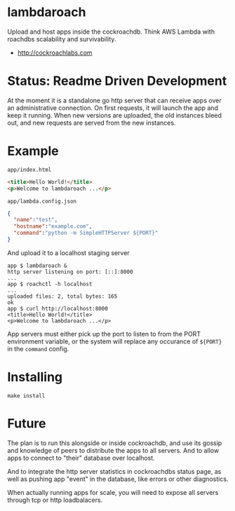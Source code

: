 # lambdaroach

Upload and host apps inside the cockroachdb. Think AWS Lambda with roachdbs scalability and survivability.

* http://cockroachlabs.com

# Status: Readme Driven Development

At the moment it is a standalone go http server that can receive apps over an administrative connection. On first requests,
it will launch the app and keep it running. When new versions are uploaded, the old instances bleed out, and new requests are
served from the new instances.

# Example

`app/index.html`
```html
<title>Hello World!</title>
<p>Welcome to lambdaroach ...</p>
```
`app/lambda.config.json`
```json
{
  "name":"test",
  "hostname":"example.com",
  "command":"python -m SimpleHTTPServer ${PORT}"
}
```

And upload it to a localhost staging server
```
app $ lambdaroach &
http server listening on port: [::]:8000
...
app $ roachctl -h localhost
...
uploaded files: 2, total bytes: 165
ok
app $ curl http://localhost:8000
<title>Hello World!</title>
<p>Welcome to lambdaroach ...</p>
```

App servers must either pick up the port to listen to from the PORT environment variable, or the system will replace any
occurance of `${PORT}` in the `command` config.

# Installing

`make install`

# Future

The plan is to run this alongside or inside cockroachdb, and use its gossip and knowledge of peers to distribute the apps
to all servers. And to allow apps to connect to "their" database over localhost.

And to integrate the http server statistics in cockroachdbs status page, as well as pushing app "event" in the database, like
errors or other diagnostics.

When actually running apps for scale, you will need to expose all servers through tcp or http loadbalacers.
